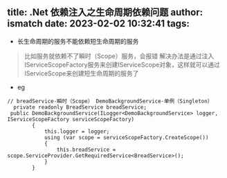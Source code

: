 title: .Net 依赖注入之生命周期依赖问题
author: ismatch
date: 2023-02-02 10:32:41
tags:
---
- 长生命周期的服务不能依赖短生命周期的服务
> 比如服务就依赖不了瞬时（Scope）服务，会报错
> 解决办法是通过注入IServiceScopeFactory服务来创建IServiceScope对象，这样就可以通过IServiceScope来创建短生命周期的服务了
- eg
```
// breadService-瞬时（Scope） DemoBackgroundService-单例（Singleton）
  private readonly BreadService breadService;
 public DemoBackgroundService(ILogger<DemoBackgroundService> logger, IServiceScopeFactory serviceScopeFactory)
        {
            this.logger = logger;
            using (var scope = serviceScopeFactory.CreateScope())
            {
                this.breadService = scope.ServiceProvider.GetRequiredService<BreadService>();
            }
        }
```
